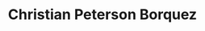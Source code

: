---
# Display name
title: Christian Peterson Borquez
weight: 35

# Username (this should match the folder name)
authors:
- peterson-borquez

# Is this the primary user of the site?
superuser: false

# # Role/position
# role: 

# Organizations/Affiliations
organizations:
- name: Center for Astrophysics and Gravitation (CENTRA)
  url: https://centra.tecnico.ulisboa.pt/
- name: University of Lisbon
  url: https://tecnico.ulisboa.pt/en/

# Social/Academic Networking
# For available icons, see: https://sourcethemes.com/academic/docs/page-builder/#icons
#   For an email link, use "fas" icon pack, "envelope" icon, and a link in the
#   form "mailto:your-email@example.com" or "#contact" for contact widget.
social:
- icon: globe
  icon_pack: fas
  link: https://centra.tecnico.ulisboa.pt/team/?id=6642
- icon: envelope
  icon_pack: fas
  link: 'mailto:christian.peterson@tecnico.ulisboa.pt'
# - icon: google-scholar
#   icon_pack: ai
#   link: https://scholar.google.com/citations?user=iZbLXwEAAAAJ&hl=en
# - icon: inspire
#   icon_pack: ai
#   link: https://inspirehep.net/authors/2027737
- icon: orcid
  icon_pack: fab
  link: https://orcid.org/0000-0003-4842-1368
# - icon: github
#   icon_pack: fab
#   link: https://github.com/bleather
# - icon: twitter
#   icon_pack: fab
#   link: https://twitter.com/ben_leather
# Link to a PDF of your resume/CV from the About widget.
# To enable, copy your resume/CV to `static/files/cv.pdf` and uncomment the lines below.
# - icon: cv
#   icon_pack: ai
#   link: files/cv.pdf

# Enter email to display Gravatar (if Gravatar enabled in Config)
# email: "benleather.leather@gmail.com"

# Highlight the author in author lists? (true/false)
highlight_name: true

# Organizational groups that you belong to (for People widget)
#   Set this to `[]` or comment out if you are not using People widget.
user_groups:
- Researchers
---